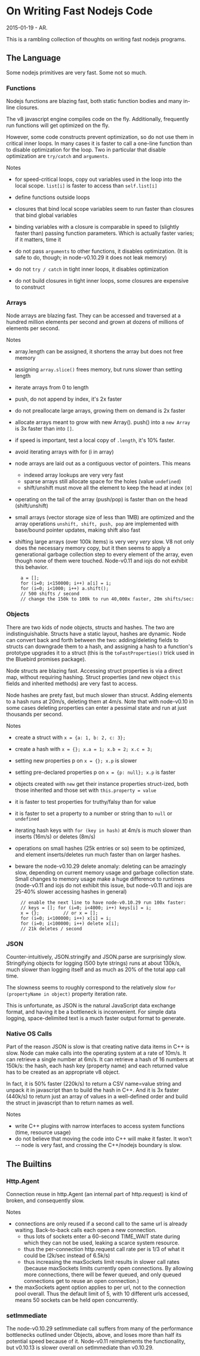 On Writing Fast Nodejs Code
===========================

2015-01-19 - AR.

This is a rambling collection of thoughts on writing fast nodejs programs.

The Language
------------

Some nodejs primitives are very fast.  Some not so much.

### Functions

Nodejs functions are blazing fast, both static function bodies and many
in-line closures.

The v8 javascript engine compiles code on the fly.  Additionally,
frequently run functions will get optimized on the fly.

However, some code constructs prevent optimization, so do not use them
in critical inner loops.  In many cases it is faster to call a one-line
function than to disable optimization for the loop.  Two in particular
that disable optimization are `try/catch` and `arguments`.

Notes

- for speed-critical loops, copy out variables used in the loop into the
  local scope.  `list[i]` is faster to access than `self.list[i]`
- define functions outside loops
- closures that bind local scope variables seem to run faster than
  closures that bind global variables
- binding variables with a closure is comparable in speed to (slightly
  faster than) passing function parameters.  Which is actually faster
  varies; if it matters, time it

- do not pass `arguments` to other functions, it disables optimization.
  (It is safe to do, though; in node-v0.10.29 it does not leak memory)
- do not `try / catch` in tight inner loops, it disables optimization
- do not build closures in tight inner loops, some closures are expensive
  to construct

### Arrays

Node arrays are blazing fast.  They can be accessed and traversed at a
hundred million elements per second and grown at dozens of millions of
elements per second.

Notes

- array.length can be assigned, it shortens the array but does not free memory
- assigning `array.slice()` frees memory, but runs slower than setting length

- iterate arrays from 0 to length
- push, do not append by index, it's 2x faster
- do not preallocate large arrays, growing them on demand is 2x faster
- allocate arrays meant to grow with new Array().  push() into a `new Array`
  is 3x faster than into `[]`.
- if speed is important, test a local copy of `.length`, it's 10% faster.
- avoid iterating arrays with for (i in array)
- node arrays are laid out as a contiguous vector of pointers.  This means
  - indexed array lookups are very very fast
  - sparse arrays still allocate space for the holes (value `undefined`)
  - shift/unshift must move all the element to keep the head at index `[0]`
- operating on the tail of the array (push/pop) is faster than on the head
  (shift/unshift)
- small arrays (vector storage size of less than 1MB) are optimized and the
  array operations `unshift, shift, push, pop` are implemented with base/bound
  pointer updates, making shift also fast
- shifting large arrays (over 100k items) is very very _very_ slow.  V8 not
  only does the necessary memory copy, but it then seems to apply a
  generational garbage collection step to every element of the array, even
  though none of them were touched.  Node-v0.11 and iojs do not exhibit this
  behavior.

        a = [];
        for (i=0; i<150000; i++) a[i] = i;
        for (i=0; i<1000; i++) a.shift();
        // 500 shifts / second
        // change the 150k to 100k to run 40,000x faster, 20m shifts/sec:

### Objects

There are two kids of node objects, structs and hashes.  The two are
indistinguishable.  Structs have a static layout, hashes are dynamic.  Node
can convert back and forth between the two:  adding/deleting fields to structs
can downgrade them to a hash, and assigning a hash to a function's prototype
upgrades it to a struct (this is the `toFastProperties()` trick used in the
Bluebird promises package).

Node structs are blazing fast.  Accessing struct properties is via a direct
map, without requiring hashing.  Struct properties (and new object `this`
fields and inherited methods) are very fast to access.

Node hashes are prety fast, but much slower than strucst.  Adding elements to
a hash runs at 20m/s, deleting them at 4m/s.  Note that with node-v0.10 in
some cases deleting properties can enter a pessimal state and run at just
thousands per second.

Notes

- create a struct with `x = {a: 1, b: 2, c: 3};`
- create a hash with `x = {}; x.a = 1; x.b = 2; x.c = 3;`
- setting new properties p on `x = {}; x.p` is slower
- setting pre-declared properties p on `x = {p: null}; x.p` is faster
- objects created with `new` get their instance properties struct-ized,
  both those inherited and those set with `this.property = value`
- it is faster to test properties for truthy/falsy than for value
- it is faster to set a property to a number or string than to `null` or `undefined`
- iterating hash keys with `for (key in hash)` at 4m/s is much slower
  than inserts (16m/s) or deletes (8m/s)
- operations on small hashes (25k entries or so) seem to be optimized, and
  element inserts/deletes run much faster than on larger hashes.

- beware the node-v0.10.29 delete anomaly:  deleting can be amazingly slow,
  depending on current memory usage and garbage collection state.  Small
  changes to memory usage make a huge difference to runtimes (node-v0.11 and
  iojs do not exhibit this issue, but node-v0.11 and iojs are 25-40% slower
  accessing hashes in general)

        // enable the next line to have node-v0.10.29 run 100x faster:
        // keys = []; for (i=0; i<4000; i++) keys[i] = i;
        x = {};         // or x = [];
        for (i=0; i<100000; i++) x[i] = i;
        for (i=0; i<100000; i++) delete x[i];
        // 21k deletes / second

### JSON

Counter-intuitively, JSON.stringify and JSON.parse are surprisingly slow.
Stringifying objects for logging (500 byte strings) runs at about 130k/s, much
slower than logging itself and as much as 20% of the total app call time.

The slowness seems to roughly correspond to the relatively slow `for
(propertyName in object)` property iteration rate.

This is unfortunate, as JSON is the natural JavaScript data exchange format,
and having it be a bottleneck is inconvenient.  For simple data logging,
space-delimited text is a much faster output format to generate.

### Native OS Calls

Part of the reason JSON is slow is that creating native data items in
C++ is slow.  Node can make calls into the operating system at a rate of
10m/s.  It can retrieve a single number at 6m/s.  It can retrieve a hash
of 16 numbers at 150k/s:  the hash, each hash key (property name) and
each returned value has to be created as an appropriate v8 object.

In fact, it is 50% faster (220k/s) to return a CSV name=value string and
unpack it in javascript than to build the hash in C++.  And it is 3x
faster (440k/s) to return just an array of values in a well-defined
order and build the struct in javascript than to return names as well.

Notes

- write C++ plugins with narrow interfaces to access system functions
  (time, resource usage)
- do not believe that moving the code into C++ will make it faster.  It
  won't -- node is very fast, and crossing the C++/nodejs boundary is
  slow.


The Builtins
------------

### Http.Agent

Connection reuse in http.Agent (an internal part of http.request) is kind of
broken, and consequently slow.

Notes

- connections are only reused if a second call to the same url is already
  waiting.  Back-to-back calls each open a new connection.
  - thus lots of sockets enter a 60-second TIME_WAIT state during which they can
    not be used, leaking a scarce system resource.
  - thus the per-connection http.request call rate per is 1/3 of what it could
    be (2k/sec instead of 6.5k/s)
  - thus increasing the maxSockets limit results in slower call rates (because
    maxSockets limits currently open connections.  By allowing more
    connections, there will be fewer queued, and only queued connections get
    to reuse an open connection.)
- the maxSockets agent option applies to per url, not to the connection pool
  overall.  Thus the default limit of 5, with 10 different urls accessed,
  means 50 sockets can be held open concurrently.

### setImmediate

The node-v0.10.29 setImmediate call suffers from many of the performance
bottlenecks outlined under Objects, above, and loses more than half its
potential speed because of it.  Node-v0.11 reimplements the functionality,
but v0.10.13 is slower overall on setImmediate than v0.10.29.
